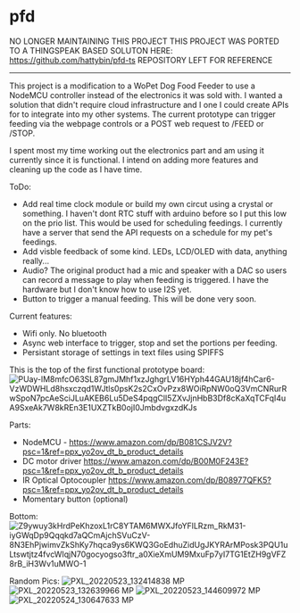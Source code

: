 # pfd

NO LONGER MAINTAINING THIS PROJECT
THIS PROJECT WAS PORTED TO A THINGSPEAK BASED SOLUTON HERE: https://github.com/hattybin/pfd-ts
REPOSITORY LEFT FOR REFERENCE

-------------------------------------------

This project is a modification to a WoPet Dog Food Feeder to use a NodeMCU controller instead of the electronics it was sold with. I wanted a solution that didn't require cloud infrastructure and I one I could create APIs for to integrate into my other systems. The current prototype can trigger feeding via the webpage controls or a POST web request to /FEED or /STOP. 

I spent most my time working out the electronics part and am using it currently since it is functional. I intend on adding more features and cleaning up the code as I have time.

ToDo:
- Add real time clock module or build my own circut using a crystal or something. I haven't dont RTC stuff with arduino before so I put this low on the prio list. This would be used for scheduling feedings. I currently have a server that send the API requests on a schedule for my pet's feedings.
- Add visble feedback of some kind. LEDs, LCD/OLED with data, anything really...
- Audio? The original product had a mic and speaker with a DAC so users can record a message to play when feeding is triggered. I have the hardware but I don't know how to use I2S yet.
- Button to trigger a manual feeding. This will be done very soon.

Current features:
- Wifi only. No bluetooth
- Async web interface to trigger, stop and set the portions per feeding.
- Persistant storage of settings in text files using SPIFFS


This is the top of the first functional prototype board:
![PUay-lM8mfcO63SL87gmJMhf1xzJghgrLV16HYph44GAU18jf4hCar6-VzWDWHLd8hsxczqd1WJtls0psK2s2CxOvPzx8WOiRpNW0oQ3VmCNRurRwSpoN7pcAeSciJLuAKEB6Lu5DeS4pqgClI5ZXvJjnHbB3Df8cKaXqTCFqI4uA9SxeAk7W8kREn3E1UXZTkB0ojI0JmbdvgxzdKJs](https://user-images.githubusercontent.com/1077409/171032943-e9226edb-5be9-43f2-90cb-4f0de112f5b2.jpg)

Parts:
- NodeMCU - https://www.amazon.com/dp/B081CSJV2V?psc=1&ref=ppx_yo2ov_dt_b_product_details
- DC motor driver https://www.amazon.com/dp/B00M0F243E?psc=1&ref=ppx_yo2ov_dt_b_product_details
- IR Optical Optocoupler https://www.amazon.com/dp/B08977QFK5?psc=1&ref=ppx_yo2ov_dt_b_product_details
- Momentary button (optional)

Bottom:
![Z9ywuy3kHrdPeKhzoxL1rC8YTAM6MWXJfoYFlLRzm_RkM31-iyGWqDp9Qqqkd7aQCmAjchSVuCzV-8N3EhPjwimvZkShKy7hqca9ys6KWQ3GoEdhuZidUgJKYRArMPosk3PQU1uLtswtjtz4fvcWIqjN70gocyogso3ftr_a0XieXmUM9MxuFp7yI7TG1EtZH9gVFZ8rB_iH3Wv1uMWO-1](https://user-images.githubusercontent.com/1077409/171032948-da46ad8c-0c31-4596-a360-1879a1496494.jpg)


Random Pics:
![PXL_20220523_132414838 MP](https://user-images.githubusercontent.com/1077409/171032620-b92123c2-a12f-4015-9e71-e9980705a676.jpg)
![PXL_20220523_132639966 MP](https://user-images.githubusercontent.com/1077409/171032635-8f7b5389-fed1-4e86-a084-4d524749a1a0.jpg)
![PXL_20220523_144609972 MP](https://user-images.githubusercontent.com/1077409/171032647-5fcebbba-901e-4026-ae42-9af6e2ccc906.jpg)
![PXL_20220524_130647633 MP](https://user-images.githubusercontent.com/1077409/171032649-b4ad3c5d-2d7f-433e-85a0-667fb107ad0c.jpg)


